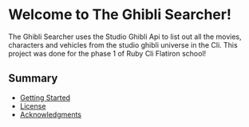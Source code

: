 # Welcome to The Ghibli Searcher!

The Ghibli Searcher uses the Studio Ghibli Api to list out all the movies, characters and vehicles from the studio ghibli universe in the Cli. This project was done for the phase 1 of Ruby Cli Flatiron school!

## Summary
- [Getting Started](#getting-started)
- [License](#license)
- [Acknowledgments](#acknowledgments)
